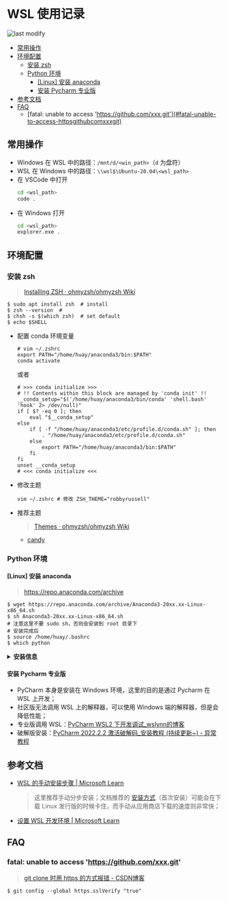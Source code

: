 WSL 使用记录
===
<!--START_SECTION:badge-->

![last modify](https://img.shields.io/static/v1?label=last%20modify&message=2022-09-22%2015:13:36&color=yellowgreen&style=flat-square)

<!--END_SECTION:badge-->

<!-- TOC -->
- [常用操作](#常用操作)
- [环境配置](#环境配置)
    - [安装 zsh](#安装-zsh)
    - [Python 环境](#python-环境)
        - [[Linux] 安装 anaconda](#linux-安装-anaconda)
        - [安装 Pycharm 专业版](#安装-pycharm-专业版)
- [参考文档](#参考文档)
- [FAQ](#faq)
    - [fatal: unable to access 'https://github.com/xxx.git'](#fatal-unable-to-access-httpsgithubcomxxxgit)
<!-- TOC -->


## 常用操作

- Windows 在 WSL 中的路径：`/mnt/d/<win_path>`（`d` 为盘符）
- WSL 在 Windows 中的路径：`\\wsl$\Ubuntu-20.04\<wsl_path>`
- 在 VSCode 中打开
    ```bash
    cd <wsl_path>
    code .
    ```
- 在 Windows 打开
    ```bash
    cd <wsl_path>
    explorer.exe .
    ``` 


## 环境配置

### 安装 zsh
> [Installing ZSH · ohmyzsh/ohmyzsh Wiki](https://github.com/ohmyzsh/ohmyzsh/wiki/Installing-ZSH) 
```shell
$ sudo apt install zsh  # install
$ zsh --version  # 
$ chsh -s $(which zsh)  # set default
$ echo $SHELL
```
- 配置 conda 环境变量
    ```shell
    # vim ~/.zshrc
    export PATH="/home/huay/anaconda3/bin:$PATH"
    conda activate
    ```
    或者
    ```shell
    # >>> conda initialize >>>
    # !! Contents within this block are managed by 'conda init' !!
    __conda_setup="$('/home/huay/anaconda3/bin/conda' 'shell.bash' 'hook' 2> /dev/null)"
    if [ $? -eq 0 ]; then
        eval "$__conda_setup"
    else
        if [ -f "/home/huay/anaconda3/etc/profile.d/conda.sh" ]; then
            . "/home/huay/anaconda3/etc/profile.d/conda.sh"
        else
            export PATH="/home/huay/anaconda3/bin:$PATH"
        fi
    fi
    unset __conda_setup
    # <<< conda initialize <<<
    ```
- 修改主题
    ```shell
    vim ~/.zshrc # 修改 ZSH_THEME="robbyrussell"
    ```
- 推荐主题
    > [Themes · ohmyzsh/ohmyzsh Wiki](https://github.com/ohmyzsh/ohmyzsh/wiki/Themes)
    - [candy](https://github.com/ohmyzsh/ohmyzsh/wiki/Themes#candy)


### Python 环境

#### [Linux] 安装 anaconda
> https://repo.anaconda.com/archive
```shell
$ wget https://repo.anaconda.com/archive/Anaconda3-20xx.xx-Linux-x86_64.sh
$ sh Anaconda3-20xx.xx-Linux-x86_64.sh
# 注意这里不要 sudo sh，否则会安装到 root 目录下
# 安装完成后
$ source /home/huay/.bashrc
$ which python
```

<details><summary><b> 安装信息 </b></summary>

```shell
Welcome to Anaconda3 2022.05

...

Do you accept the license terms? [yes|no]
[no] >>> yes

Anaconda3 will now be installed into this location:
/home/huay/anaconda3

  - Press ENTER to confirm the location
  - Press CTRL-C to abort the installation
  - Or specify a different location below

[/home/huay/anaconda3] >>>
PREFIX=/home/huay/anaconda3
Unpacking payload ...

...

## Package Plan ##

  environment location: /home/huay/anaconda3

  added / updated specs:
    ...

...

installation finished.
Do you wish the installer to initialize Anaconda3
by running conda init? [yes|no]
[no] >>> yes
no change     /home/huay/anaconda3/condabin/conda
no change     /home/huay/anaconda3/bin/conda
no change     /home/huay/anaconda3/bin/conda-env
no change     /home/huay/anaconda3/bin/activate
no change     /home/huay/anaconda3/bin/deactivate
no change     /home/huay/anaconda3/etc/profile.d/conda.sh
no change     /home/huay/anaconda3/etc/fish/conf.d/conda.fish
no change     /home/huay/anaconda3/shell/condabin/Conda.psm1
no change     /home/huay/anaconda3/shell/condabin/conda-hook.ps1
no change     /home/huay/anaconda3/lib/python3.9/site-packages/xontrib/conda.xsh
no change     /home/huay/anaconda3/etc/profile.d/conda.csh
modified      /home/huay/.bashrc

==> For changes to take effect, close and re-open your current shell. <==

If you'd prefer that conda's base environment not be activated on startup,
   set the auto_activate_base parameter to false:

conda config --set auto_activate_base false

Thank you for installing Anaconda3!
```

</details>


#### 安装 Pycharm 专业版
- PyCharm 本身是安装在 Windows 环境，这里的目的是通过 Pycharm 在 WSL 上开发；
- 社区版无法调用 WSL 上的解释器，可以使用 Windows 端的解释器，但是会降低性能；
- 专业版调用 WSL：[PyCharm WSL2 下开发调试_wslynn的博客](https://blog.csdn.net/qq_38992249/article/details/122387097)
- 破解版安装：[PyCharm 2022.2.2 激活破解码_安装教程 (持续更新~) - 异常教程](https://www.exception.site/essay/how-to-free-use-pycharm-2020)


## 参考文档
- [WSL 的手动安装步骤 | Microsoft Learn](https://learn.microsoft.com/zh-cn/windows/wsl/install-manual)
    > 这里推荐手动分步安装；文档推荐的 [安装方式](https://learn.microsoft.com/zh-cn/windows/wsl/install)（首次安装）可能会在下载 Linux 发行版的时候卡住，而手动从应用商店下载的速度则非常快；
- [设置 WSL 开发环境 | Microsoft Learn](https://learn.microsoft.com/zh-cn/windows/wsl/setup/environment)


## FAQ

### fatal: unable to access 'https://github.com/xxx.git'
> [git clone 时用 https 的方式报错 - CSDN博客](https://blog.csdn.net/wang2008start/article/details/118967723)
```shell
$ git config --global https.sslVerify "true"
```
